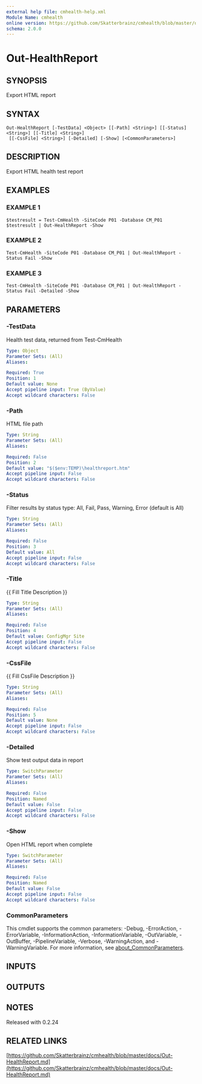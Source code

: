 ```yaml
---
external help file: cmhealth-help.xml
Module Name: cmhealth
online version: https://github.com/Skatterbrainz/cmhealth/blob/master/docs/Out-HealthReport.md
schema: 2.0.0
---
```


# Out-HealthReport

## SYNOPSIS
Export HTML report

## SYNTAX

```
Out-HealthReport [-TestData] <Object> [[-Path] <String>] [[-Status] <String>] [[-Title] <String>]
 [[-CssFile] <String>] [-Detailed] [-Show] [<CommonParameters>]
```

## DESCRIPTION
Export HTML health test report

## EXAMPLES

### EXAMPLE 1
```
$testresult = Test-CmHealth -SiteCode P01 -Database CM_P01
$testresult | Out-HealthReport -Show
```

### EXAMPLE 2
```
Test-CmHealth -SiteCode P01 -Database CM_P01 | Out-HealthReport -Status Fail -Show
```

### EXAMPLE 3
```
Test-CmHealth -SiteCode P01 -Database CM_P01 | Out-HealthReport -Status Fail -Detailed -Show
```

## PARAMETERS

### -TestData
Health test data, returned from Test-CmHealth

```yaml
Type: Object
Parameter Sets: (All)
Aliases:

Required: True
Position: 1
Default value: None
Accept pipeline input: True (ByValue)
Accept wildcard characters: False
```

### -Path
HTML file path

```yaml
Type: String
Parameter Sets: (All)
Aliases:

Required: False
Position: 2
Default value: "$($env:TEMP)\healthreport.htm"
Accept pipeline input: False
Accept wildcard characters: False
```

### -Status
Filter results by status type: All, Fail, Pass, Warning, Error (default is All)

```yaml
Type: String
Parameter Sets: (All)
Aliases:

Required: False
Position: 3
Default value: All
Accept pipeline input: False
Accept wildcard characters: False
```

### -Title
{{ Fill Title Description }}

```yaml
Type: String
Parameter Sets: (All)
Aliases:

Required: False
Position: 4
Default value: ConfigMgr Site
Accept pipeline input: False
Accept wildcard characters: False
```

### -CssFile
{{ Fill CssFile Description }}

```yaml
Type: String
Parameter Sets: (All)
Aliases:

Required: False
Position: 5
Default value: None
Accept pipeline input: False
Accept wildcard characters: False
```

### -Detailed
Show test output data in report

```yaml
Type: SwitchParameter
Parameter Sets: (All)
Aliases:

Required: False
Position: Named
Default value: False
Accept pipeline input: False
Accept wildcard characters: False
```

### -Show
Open HTML report when complete

```yaml
Type: SwitchParameter
Parameter Sets: (All)
Aliases:

Required: False
Position: Named
Default value: False
Accept pipeline input: False
Accept wildcard characters: False
```

### CommonParameters
This cmdlet supports the common parameters: -Debug, -ErrorAction, -ErrorVariable, -InformationAction, -InformationVariable, -OutVariable, -OutBuffer, -PipelineVariable, -Verbose, -WarningAction, and -WarningVariable. For more information, see [about_CommonParameters](http://go.microsoft.com/fwlink/?LinkID=113216).

## INPUTS

## OUTPUTS

## NOTES
Released with 0.2.24

## RELATED LINKS

[https://github.com/Skatterbrainz/cmhealth/blob/master/docs/Out-HealthReport.md](https://github.com/Skatterbrainz/cmhealth/blob/master/docs/Out-HealthReport.md)

